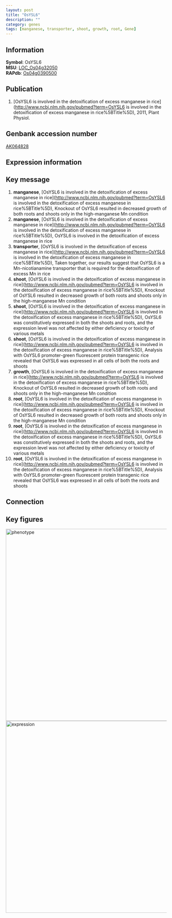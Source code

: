 ```yaml
---
layout: post
title: "OsYSL6"
description: ""
category: genes
tags: [manganese, transporter, shoot, growth, root, Gene]
---
```


## Information
__Symbol__: OsYSL6  
__MSU__: [LOC_Os04g32050](http://rice.plantbiology.msu.edu/cgi-bin/ORF_infopage.cgi?orf=LOC_Os04g32050)  
__RAPdb__: [Os04g0390500](http://rapdb.dna.affrc.go.jp/viewer/gbrowse_details/irgsp1?name=Os04g0390500)  

## Publication
1. [OsYSL6 is involved in the detoxification of excess manganese in rice](http://www.ncbi.nlm.nih.gov/pubmed?term=OsYSL6 is involved in the detoxification of excess manganese in rice%5BTitle%5D), 2011, Plant Physiol.

## Genbank accession number
[AK064828](http://www.ncbi.nlm.nih.gov/nuccore/AK064828)  

## Expression information

## Key message
1. __manganese__, [OsYSL6 is involved in the detoxification of excess manganese in rice](http://www.ncbi.nlm.nih.gov/pubmed?term=OsYSL6 is involved in the detoxification of excess manganese in rice%5BTitle%5D),  Knockout of OsYSL6 resulted in decreased growth of both roots and shoots only in the high-manganese Mn condition
2. __manganese__, [OsYSL6 is involved in the detoxification of excess manganese in rice](http://www.ncbi.nlm.nih.gov/pubmed?term=OsYSL6 is involved in the detoxification of excess manganese in rice%5BTitle%5D), OsYSL6 is involved in the detoxification of excess manganese in rice
3. __transporter__, [OsYSL6 is involved in the detoxification of excess manganese in rice](http://www.ncbi.nlm.nih.gov/pubmed?term=OsYSL6 is involved in the detoxification of excess manganese in rice%5BTitle%5D),  Taken together, our results suggest that OsYSL6 is a Mn-nicotianamine transporter that is required for the detoxification of excess Mn in rice
4. __shoot__, [OsYSL6 is involved in the detoxification of excess manganese in rice](http://www.ncbi.nlm.nih.gov/pubmed?term=OsYSL6 is involved in the detoxification of excess manganese in rice%5BTitle%5D),  Knockout of OsYSL6 resulted in decreased growth of both roots and shoots only in the high-manganese Mn condition
5. __shoot__, [OsYSL6 is involved in the detoxification of excess manganese in rice](http://www.ncbi.nlm.nih.gov/pubmed?term=OsYSL6 is involved in the detoxification of excess manganese in rice%5BTitle%5D),  OsYSL6 was constitutively expressed in both the shoots and roots, and the expression level was not affected by either deficiency or toxicity of various metals
6. __shoot__, [OsYSL6 is involved in the detoxification of excess manganese in rice](http://www.ncbi.nlm.nih.gov/pubmed?term=OsYSL6 is involved in the detoxification of excess manganese in rice%5BTitle%5D),  Analysis with OsYSL6 promoter-green fluorescent protein transgenic rice revealed that OsYSL6 was expressed in all cells of both the roots and shoots
7. __growth__, [OsYSL6 is involved in the detoxification of excess manganese in rice](http://www.ncbi.nlm.nih.gov/pubmed?term=OsYSL6 is involved in the detoxification of excess manganese in rice%5BTitle%5D),  Knockout of OsYSL6 resulted in decreased growth of both roots and shoots only in the high-manganese Mn condition
8. __root__, [OsYSL6 is involved in the detoxification of excess manganese in rice](http://www.ncbi.nlm.nih.gov/pubmed?term=OsYSL6 is involved in the detoxification of excess manganese in rice%5BTitle%5D),  Knockout of OsYSL6 resulted in decreased growth of both roots and shoots only in the high-manganese Mn condition
9. __root__, [OsYSL6 is involved in the detoxification of excess manganese in rice](http://www.ncbi.nlm.nih.gov/pubmed?term=OsYSL6 is involved in the detoxification of excess manganese in rice%5BTitle%5D),  OsYSL6 was constitutively expressed in both the shoots and roots, and the expression level was not affected by either deficiency or toxicity of various metals
10. __root__, [OsYSL6 is involved in the detoxification of excess manganese in rice](http://www.ncbi.nlm.nih.gov/pubmed?term=OsYSL6 is involved in the detoxification of excess manganese in rice%5BTitle%5D),  Analysis with OsYSL6 promoter-green fluorescent protein transgenic rice revealed that OsYSL6 was expressed in all cells of both the roots and shoots

## Connection

## Key figures
<img src="http://ricencode.github.io/images/OsYSL6.pheno.png" alt="phenotype"  style="width: 600px;"/>

<img src="http://ricencode.github.io/images/OsYSL6.exp.png" alt="expression"  style="width: 600px;"/>


